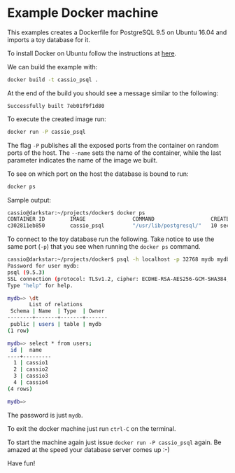 # Example Docker machine
This examples creates a Dockerfile for PostgreSQL 9.5 on Ubuntu 16.04 and imports
a toy database for it.

To install Docker on Ubuntu follow the instructions at [here](https://docs.docker.com/engine/installation/linux/ubuntulinux/).

We can build the example with:

```bash
docker build -t cassio_psql .
```

At the end of the build you should see a message similar to the following:

```
Successfully built 7eb01f9f1d80
```

To execute the created image run:

```bash
docker run -P cassio_psql
```

The flag `-P` publishes all the exposed ports from the container on random ports of the host. The `--name` sets the name of the container, while the last parameter indicates the name of the image we built.

To see on which port on the host the database is bound to run:

```bash
docker ps
```

Sample output:
```bash
cassio@darkstar:~/projects/docker$ docker ps
CONTAINER ID        IMAGE               COMMAND                  CREATED             STATUS              PORTS                     NAMES
c302811eb850        cassio_psql         "/usr/lib/postgresql/"   10 seconds ago      Up 9 seconds        0.0.0.0:32768->5432/tcp   pg-cassio
```

To connect to the toy database run the following. Take notice to use the same port (`-p`) that you see when running the `docker ps` command.

```bash
cassio@darkstar:~/projects/docker$ psql -h localhost -p 32768 mydb mydb
Password for user mydb:
psql (9.5.3)
SSL connection (protocol: TLSv1.2, cipher: ECDHE-RSA-AES256-GCM-SHA384, bits: 256, compression: off)
Type "help" for help.

mydb=> \dt
       List of relations
 Schema | Name  | Type  | Owner
--------+-------+-------+-------
 public | users | table | mydb
(1 row)

mydb=> select * from users;
 id |  name   
----+---------
  1 | cassio1
  2 | cassio2
  3 | cassio3
  4 | cassio4
(4 rows)

mydb=>

```

The password is just `mydb`.

To exit the docker machine just run `ctrl-C` on the terminal.

To start the machine again just issue `docker run -P cassio_psql` again. Be amazed at the speed your database server comes up :-)

Have fun!
